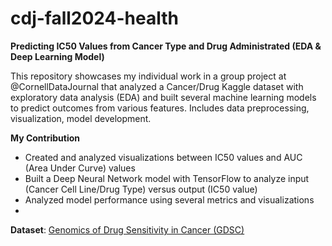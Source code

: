# cdj-fall2024-health
**Predicting IC50 Values from Cancer Type and Drug Administrated (EDA & Deep Learning Model)**

This repository showcases my individual work in a group project at @CornellDataJournal that analyzed a Cancer/Drug Kaggle dataset with exploratory data analysis (EDA) and built several machine learning models to predict outcomes from various features. Includes data preprocessing, visualization, model development.

**My Contribution**
- Created and analyzed visualizations between IC50 values and AUC (Area Under Curve) values
- Built a Deep Neural Network model with TensorFlow to analyze input (Cancer Cell Line/Drug Type) versus output (IC50 value)
- Analyzed model performance using several metrics and visualizations
- 
**Dataset**: [Genomics of Drug Sensitivity in Cancer (GDSC)](https://www.kaggle.com/datasets/samiraalipour/genomics-of-drug-sensitivity-in-cancer-gdsc?resource=download)
